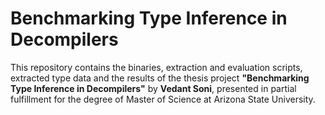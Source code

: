 # Benchmarking Type Inference in Decompilers

This repository contains the binaries, extraction and evaluation scripts, extracted type data and the results of the thesis project **"Benchmarking Type Inference in Decompilers"** by **Vedant Soni**, presented in partial fulfillment for the degree of Master of Science at Arizona State University.